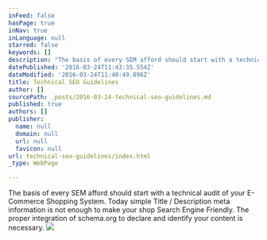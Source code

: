 ```yaml
---
inFeed: false
hasPage: true
inNav: true
inLanguage: null
starred: false
keywords: []
description: "The basis of every SEM afford should start with a technical audit of your E-Commerce Shopping System. \_Today simple Title / Description meta information is not enough to make your shop Search Engine Friendly. The proper integration of \_schema.org to declare and identify your content is necessary. \_"
datePublished: '2016-03-24T11:43:35.554Z'
dateModified: '2016-03-24T11:40:49.096Z'
title: Technical SEO Guidelines
author: []
sourcePath: _posts/2016-03-24-technical-seo-guidelines.md
published: true
authors: []
publisher:
  name: null
  domain: null
  url: null
  favicon: null
url: technical-seo-guidelines/index.html
_type: WebPage

---
```

The basis of every SEM afford should start with a technical audit of your E-Commerce Shopping System.  Today simple Title / Description meta information is not enough to make your shop Search Engine Friendly. The proper integration of  schema.org to declare and identify your content is necessary.  ![](https://the-grid-user-content.s3-us-west-2.amazonaws.com/0e7f7963-2ab5-4b56-beb0-7ebb8574497e.jpg)
